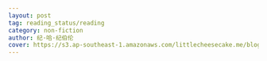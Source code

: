 ```yaml
---
layout: post
tag: reading_status/reading
category: non-fiction
author: 纪·哈·纪伯伦
cover: https://s3.ap-southeast-1.amazonaws.com/littlecheesecake.me/blog-post/books/先知.jpg
---
```

